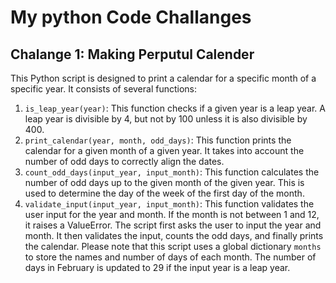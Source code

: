 # My python Code Challanges
## Chalange 1: Making Perputul Calender
This Python script is designed to print a calendar for a specific month of a specific year. It consists of several functions:

1. `is_leap_year(year)`: This function checks if a given year is a leap year. A leap year is divisible by 4, but not by 100 unless it is also divisible by 400.
2. `print_calendar(year, month, odd_days)`: This function prints the calendar for a given month of a given year. It takes into account the number of odd days to correctly align the dates.
3. `count_odd_days(input_year, input_month)`: This function calculates the number of odd days up to the given month of the given year. This is used to determine the day of the week of the first day of the month.
4. `validate_input(input_year, input_month)`: This function validates the user input for the year and month. If the month is not between 1 and 12, it raises a ValueError.
The script first asks the user to input the year and month. It then validates the input, counts the odd days, and finally prints the calendar.
Please note that this script uses a global dictionary `months` to store the names and number of days of each month. The number of days in February is updated to 29 if the input year is a leap year. 
